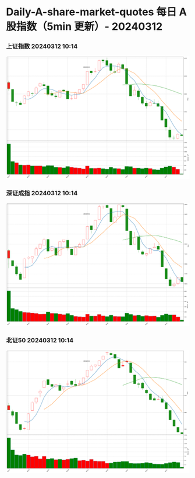 
# Daily-A-share-market-quotes 每日 A 股指数（5min 更新）- 20240312

### 上证指数 20240312 10:14
![](./fig/2024/3/20240312-sh000001.png)

### 深证成指 20240312 10:14
![](./fig/2024/3/20240312-sz399001.png)

### 北证50 20240312 10:14
![](./fig/2024/3/20240312-bj899050.png)
